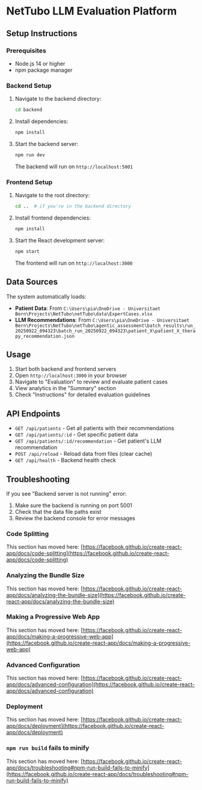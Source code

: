 # NetTubo LLM Evaluation Platform

## Setup Instructions

### Prerequisites
- Node.js 14 or higher
- npm package manager

### Backend Setup

1. Navigate to the backend directory:
   ```bash
   cd backend
   ```

2. Install dependencies:
   ```bash
   npm install
   ```

3. Start the backend server:
   ```bash
   npm run dev
   ```
   
   The backend will run on `http://localhost:5001`

### Frontend Setup

1. Navigate to the root directory:
   ```bash
   cd ..  # if you're in the backend directory
   ```

2. Install frontend dependencies:
   ```bash
   npm install
   ```

3. Start the React development server:
   ```bash
   npm start
   ```
   
   The frontend will run on `http://localhost:3000`

## Data Sources

The system automatically loads:
- **Patient Data**: From `C:\Users\pia\OneDrive - Universitaet Bern\Projects\NetTubo\netTubo\data\ExpertCases.xlsx`
- **LLM Recommendations**: From `C:\Users\pia\OneDrive - Universitaet Bern\Projects\NetTubo\netTubo\agentic_assessment\batch_results\run_20250922_094323\batch_run_20250922_094323\patient_X\patient_X_therapy_recommendation.json`

## Usage

1. Start both backend and frontend servers
2. Open `http://localhost:3000` in your browser
3. Navigate to "Evaluation" to review and evaluate patient cases
4. View analytics in the "Summary" section
5. Check "Instructions" for detailed evaluation guidelines

## API Endpoints

- `GET /api/patients` - Get all patients with their recommendations
- `GET /api/patients/:id` - Get specific patient data
- `GET /api/patients/:id/recommendation` - Get patient's LLM recommendation
- `POST /api/reload` - Reload data from files (clear cache)
- `GET /api/health` - Backend health check

## Troubleshooting

If you see "Backend server is not running" error:
1. Make sure the backend is running on port 5001
2. Check that the data file paths exist
3. Review the backend console for error messages

### Code Splitting

This section has moved here: [https://facebook.github.io/create-react-app/docs/code-splitting](https://facebook.github.io/create-react-app/docs/code-splitting)

### Analyzing the Bundle Size

This section has moved here: [https://facebook.github.io/create-react-app/docs/analyzing-the-bundle-size](https://facebook.github.io/create-react-app/docs/analyzing-the-bundle-size)

### Making a Progressive Web App

This section has moved here: [https://facebook.github.io/create-react-app/docs/making-a-progressive-web-app](https://facebook.github.io/create-react-app/docs/making-a-progressive-web-app)

### Advanced Configuration

This section has moved here: [https://facebook.github.io/create-react-app/docs/advanced-configuration](https://facebook.github.io/create-react-app/docs/advanced-configuration)

### Deployment

This section has moved here: [https://facebook.github.io/create-react-app/docs/deployment](https://facebook.github.io/create-react-app/docs/deployment)

### `npm run build` fails to minify

This section has moved here: [https://facebook.github.io/create-react-app/docs/troubleshooting#npm-run-build-fails-to-minify](https://facebook.github.io/create-react-app/docs/troubleshooting#npm-run-build-fails-to-minify)
